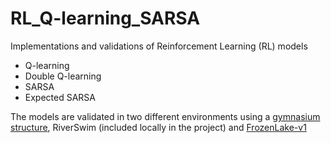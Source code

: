 # RL_Q-learning_SARSA
Implementations and validations of Reinforcement Learning (RL) models
- Q-learning
- Double Q-learning
- SARSA
- Expected SARSA

The models are validated in two different environments using a [gymnasium structure](https://gymnasium.farama.org/), RiverSwim (included locally in the project) and [FrozenLake-v1](https://gymnasium.farama.org/environments/toy_text/frozen_lake/)
